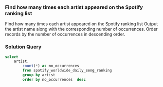 ### Find how many times each artist appeared on the Spotify ranking list


Find how many times each artist appeared on the Spotify ranking list
Output the artist name along with the corresponding number of occurrences.
Order records by the number of occurrences in descending order.

### Solution Query

```sql
select 
    artist,
        count(*) as no_occurrences
        from spotify_worldwide_daily_song_ranking
        group by artist
        order by no_occurrences  desc
```


